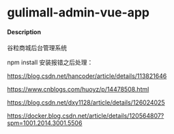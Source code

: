 # gulimall-admin-vue-app

#### Description
谷粒商城后台管理系统


npm install 安装报错之后处理：

https://blog.csdn.net/hancoder/article/details/113821646

https://www.cnblogs.com/huoyz/p/14478508.html

https://blog.csdn.net/dxy1128/article/details/126024025

https://docker.blog.csdn.net/article/details/120564807?spm=1001.2014.3001.5506